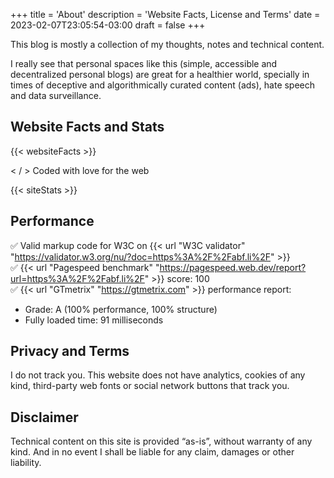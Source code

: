 +++
title = 'About'
description = 'Website Facts, License and Terms'
date = 2023-02-07T23:05:54-03:00
draft = false
+++

This blog is mostly a collection of my thoughts, notes and technical content.

I really see that personal spaces like this (simple, accessible and decentralized personal blogs) are great for a healthier world, specially in times of deceptive and algorithmically curated content (ads), hate speech and data surveillance.

## Website Facts and Stats

{{< websiteFacts >}}

< / > Coded with love for the web 

{{< siteStats >}}

## Performance

✅ Valid markup code for W3C on {{< url "W3C validator" "https://validator.w3.org/nu/?doc=https%3A%2F%2Fabf.li%2F" >}}   
✅ {{< url "Pagespeed benchmark" "https://pagespeed.web.dev/report?url=https%3A%2F%2Fabf.li%2F" >}} score: 100  
✅ {{< url "GTmetrix" "https://gtmetrix.com" >}} performance report:  
* Grade: A (100% performance, 100% structure)
* Fully loaded time: 91 milliseconds

## Privacy and Terms

I do not track you. This website does not have analytics, cookies of any kind, third-party web fonts or social network buttons that track you.

## Disclaimer

Technical content on this site is provided “as-is”, without warranty of any kind. And in no event I shall be liable for any claim, damages or other liability.
